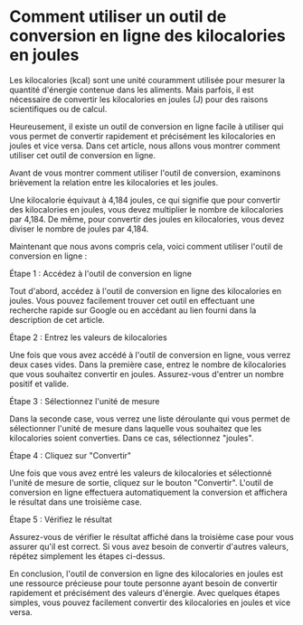 Comment utiliser un outil de conversion en ligne des kilocalories en joules
===========================================================================

Les kilocalories (kcal) sont une unité couramment utilisée pour mesurer la quantité d'énergie contenue dans les aliments. Mais parfois, il est nécessaire de convertir les kilocalories en joules (J) pour des raisons scientifiques ou de calcul.

Heureusement, il existe un outil de conversion en ligne facile à utiliser qui vous permet de convertir rapidement et précisément les kilocalories en joules et vice versa. Dans cet article, nous allons vous montrer comment utiliser cet outil de conversion en ligne.

Avant de vous montrer comment utiliser l'outil de conversion, examinons brièvement la relation entre les kilocalories et les joules.

Une kilocalorie équivaut à 4,184 joules, ce qui signifie que pour convertir des kilocalories en joules, vous devez multiplier le nombre de kilocalories par 4,184. De même, pour convertir des joules en kilocalories, vous devez diviser le nombre de joules par 4,184.

Maintenant que nous avons compris cela, voici comment utiliser l'outil de conversion en ligne :

Étape 1 : Accédez à l'outil de conversion en ligne

Tout d'abord, accédez à l'outil de conversion en ligne des kilocalories en joules. Vous pouvez facilement trouver cet outil en effectuant une recherche rapide sur Google ou en accédant au lien fourni dans la description de cet article.

Étape 2 : Entrez les valeurs de kilocalories

Une fois que vous avez accédé à l'outil de conversion en ligne, vous verrez deux cases vides. Dans la première case, entrez le nombre de kilocalories que vous souhaitez convertir en joules. Assurez-vous d'entrer un nombre positif et valide.

Étape 3 : Sélectionnez l'unité de mesure

Dans la seconde case, vous verrez une liste déroulante qui vous permet de sélectionner l'unité de mesure dans laquelle vous souhaitez que les kilocalories soient converties. Dans ce cas, sélectionnez "joules".

Étape 4 : Cliquez sur "Convertir"

Une fois que vous avez entré les valeurs de kilocalories et sélectionné l'unité de mesure de sortie, cliquez sur le bouton "Convertir". L'outil de conversion en ligne effectuera automatiquement la conversion et affichera le résultat dans une troisième case.

Étape 5 : Vérifiez le résultat

Assurez-vous de vérifier le résultat affiché dans la troisième case pour vous assurer qu'il est correct. Si vous avez besoin de convertir d'autres valeurs, répétez simplement les étapes ci-dessus.

En conclusion, l'outil de conversion en ligne des kilocalories en joules est une ressource précieuse pour toute personne ayant besoin de convertir rapidement et précisément des valeurs d'énergie. Avec quelques étapes simples, vous pouvez facilement convertir des kilocalories en joules et vice versa.